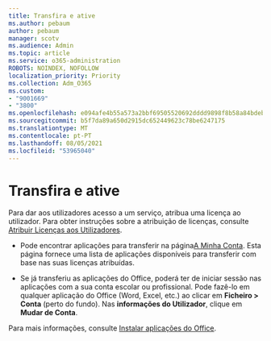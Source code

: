 ```yaml
---
title: Transfira e ative
ms.author: pebaum
author: pebaum
manager: scotv
ms.audience: Admin
ms.topic: article
ms.service: o365-administration
ROBOTS: NOINDEX, NOFOLLOW
localization_priority: Priority
ms.collection: Adm_O365
ms.custom:
- "9001669"
- "3800"
ms.openlocfilehash: e094afe4b55a573a2bbf69505520692dddd9898f8b58a84bdebc61311c19c875
ms.sourcegitcommit: b5f7da89a650d2915dc652449623c78be6247175
ms.translationtype: MT
ms.contentlocale: pt-PT
ms.lasthandoff: 08/05/2021
ms.locfileid: "53965040"
---
```

# <a name="download-and-activate"></a>Transfira e ative

Para dar aos utilizadores acesso a um serviço, atribua uma licença ao utilizador. Para obter instruções sobre a atribuição de licenças, consulte [Atribuir Licenças aos Utilizadores](https://docs.microsoft.com/microsoft-365/admin/manage/assign-licenses-to-users).

- Pode encontrar aplicações para transferir na página[A Minha Conta](https://portal.office.com/account/#installs). Esta página fornece uma lista de aplicações disponíveis para transferir com base nas suas licenças atribuídas. 

- Se já transferiu as aplicações do Office, poderá ter de iniciar sessão nas aplicações com a sua conta escolar ou profissional. Pode fazê-lo em qualquer aplicação do Office (Word, Excel, etc.) ao clicar em **Ficheiro > Conta** (perto do fundo). Nas **informações do Utilizador**, clique em **Mudar de Conta**.

Para mais informações, consulte [Instalar aplicações do Office](https://docs.microsoft.com/microsoft-365/admin/setup/install-applications).
